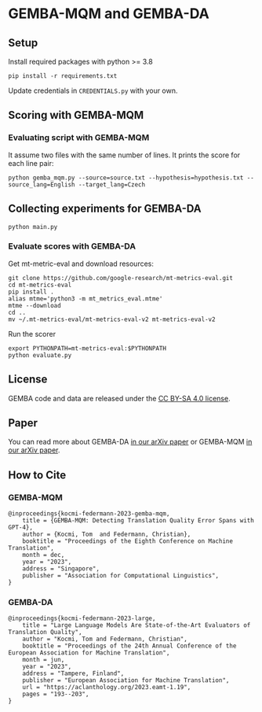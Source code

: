 # GEMBA-MQM and GEMBA-DA

## Setup

Install required packages with python >= 3.8 

```
pip install -r requirements.txt
```

Update credentials in `CREDENTIALS.py` with your own.

## Scoring with GEMBA-MQM

### Evaluating script with GEMBA-MQM

It assume two files with the same number of lines. It prints the score for each line pair:

```
python gemba_mqm.py --source=source.txt --hypothesis=hypothesis.txt --source_lang=English --target_lang=Czech
```


## Collecting experiments for GEMBA-DA

```
python main.py
```

### Evaluate scores with GEMBA-DA 

Get mt-metric-eval and download resources:

```
git clone https://github.com/google-research/mt-metrics-eval.git
cd mt-metrics-eval
pip install .
alias mtme='python3 -m mt_metrics_eval.mtme'
mtme --download
cd ..
mv ~/.mt-metrics-eval/mt-metrics-eval-v2 mt-metrics-eval-v2
```

Run the scorer

```
export PYTHONPATH=mt-metrics-eval:$PYTHONPATH
python evaluate.py
```

## License
GEMBA code and data are released under the [CC BY-SA 4.0 license](https://github.com/MicrosoftTranslator/GEMBA/blob/main/LICENSE.md).

## Paper
You can read more about GEMBA-DA [in our arXiv paper](https://arxiv.org/pdf/2302.14520.pdf) 
or GEMBA-MQM [in our arXiv paper](https://arxiv.org/pdf/2310.13988.pdf).

## How to Cite


### GEMBA-MQM 

    @inproceedings{kocmi-federmann-2023-gemba-mqm,
        title = {GEMBA-MQM: Detecting Translation Quality Error Spans with GPT-4},
        author = {Kocmi, Tom  and Federmann, Christian},
        booktitle = "Proceedings of the Eighth Conference on Machine Translation",
        month = dec,
        year = "2023",
        address = "Singapore",
        publisher = "Association for Computational Linguistics",
    }

### GEMBA-DA

    @inproceedings{kocmi-federmann-2023-large,
        title = "Large Language Models Are State-of-the-Art Evaluators of Translation Quality",
        author = "Kocmi, Tom and Federmann, Christian",
        booktitle = "Proceedings of the 24th Annual Conference of the European Association for Machine Translation",
        month = jun,
        year = "2023",
        address = "Tampere, Finland",
        publisher = "European Association for Machine Translation",
        url = "https://aclanthology.org/2023.eamt-1.19",
        pages = "193--203",
    }







